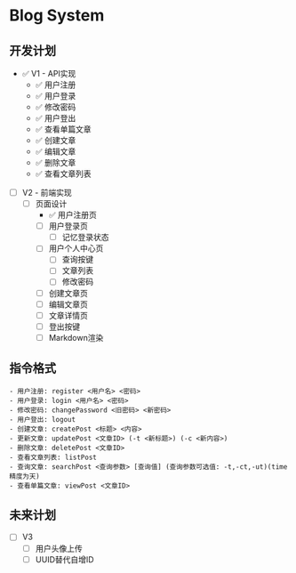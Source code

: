 # Blog System
## 开发计划
- ✅ V1 - API实现
  - ✅ 用户注册
  - ✅ 用户登录
  - ✅ 修改密码
  - ✅ 用户登出
  - ✅ 查看单篇文章
  - ✅ 创建文章
  - ✅ 编辑文章
  - ✅ 删除文章
  - ✅ 查看文章列表
- [ ] V2 - 前端实现
  - [ ] 页面设计
    - ✅  用户注册页
    - [ ] 用户登录页
      - [ ] 记忆登录状态
    - [ ] 用户个人中心页
      - [ ] 查询按键
      - [ ] 文章列表
      - [ ] 修改密码
    - [ ] 创建文章页
    - [ ] 编辑文章页
    - [ ] 文章详情页
    - [ ] 登出按键
    - [ ] Markdown渲染
## 指令格式
```
- 用户注册: register <用户名> <密码>
- 用户登录: login <用户名> <密码>
- 修改密码: changePassword <旧密码> <新密码>
- 用户登出: logout
- 创建文章: createPost <标题> <内容>
- 更新文章: updatePost <文章ID> (-t <新标题>) (-c <新内容>)
- 删除文章: deletePost <文章ID>
- 查看文章列表: listPost
- 查询文章: searchPost <查询参数> [查询值] (查询参数可选值: -t,-ct,-ut)(time精度为天)
- 查看单篇文章: viewPost <文章ID>
```
## 未来计划
- [ ] V3 
  - [ ] 用户头像上传 
  - [ ] UUID替代自增ID